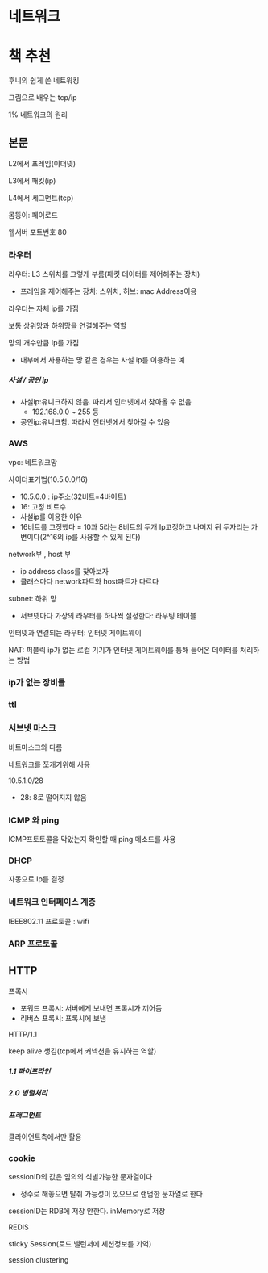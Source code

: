# 네트워크

# 책 추천

후니의 쉽게 쓴 네트워킹

그림으로 배우는 tcp/ip

1% 네트워크의 원리

## 본문

L2에서 프레임(이더넷)

L3에서 패킷(ip)

L4에서 세그먼트(tcp)

몸뚱이: 페이로드

웹서버 포트번호 80

### 라우터

라우터: L3 스위치를 그렇게 부름(패킷 데이터를 제어해주는 장치)

* 프레임을 제어해주는 장치: 스위치, 허브: mac Address이용

라우터는 자체 ip를 가짐

보통 상위망과 하위망을 연결해주는 역할

망의 개수만큼 Ip를 가짐

* 내부에서 사용하는 망 같은 경우는 사설 ip를 이용하는 예

##### 사설 / 공인 ip

* 사설ip:유니크하지 않음. 따라서 인터넷에서 찾아올 수 없음 
  * 192.168.0.0 ~ 255 등
* 공인ip:유니크함. 따라서 인터넷에서 찾아갈 수 있음

### AWS

vpc: 네트워크망

사이더표기법(10.5.0.0/16)

* 10.5.0.0 : ip주소(32비트=4바이트)
* 16: 고정 비트수
* 사설ip를 이용한 이유
* 16비트를 고정했다 = 10과 5라는 8비트의 두개 Ip고정하고 나머지 뒤 두자리는 가변이다(2^16의 ip를 사용할 수 있게 된다)

network부 , host 부

* ip address class를 찾아보자
* 클래스마다 network파트와 host파트가 다르다

subnet: 하위 망

* 서브넷마다 가상의 라우터를 하나씩 설정한다: 라우팅 테이블

인터넷과 연결되는 라우터: 인터넷 게이트웨이

NAT: 퍼블릭 ip가 없는 로컬 기기가 인터넷 게이트웨이를 통해 들어온 데이터를 처리하는 방법

### ip가 없는 장비들

### ttl

### 서브넷 마스크

비트마스크와 다름

네트워크를 쪼개기위해 사용

10.5.1.0/28

* 28: 8로 떨어지지 않음

### ICMP 와 ping

ICMP프토토콜을 막았는지 확인할 때 ping 메소드를 사용

### DHCP

자동으로 Ip를 결정

### 네트워크 인터페이스 계층

IEEE802.11 프로토콜 : wifi

### ARP 프로토콜

## HTTP

프록시

* 포워드 프록시: 서버에게 보내면 프록시가 끼어듬
* 리버스 프록시: 프록시에 보냄

HTTP/1.1

keep alive 생김(tcp에서 커넥션을 유지하는 역할)

##### 1.1 파이프라인

##### 2.0 병렬처리

##### 프래그먼트

클라이언트측에서만 활용

### cookie

sessionID의 값은 임의의 식별가능한 문자열이다

* 정수로 해놓으면 탈취 가능성이 있으므로 랜덤한 문자열로 한다

sessionID는 RDB에 저장 안한다. inMemory로 저장

REDIS

sticky Session(로드 밸런서에 세션정보를 기억)

session clustering

